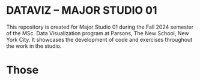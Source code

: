 # DATAVIZ – MAJOR STUDIO 01  
This repository is created for Major Studio 01 during the Fall 2024 semester of the MSc. Data Visualization program at Parsons, The New School, New York City. It showcases the development of code and exercises throughout the work in the studio.

# Those
